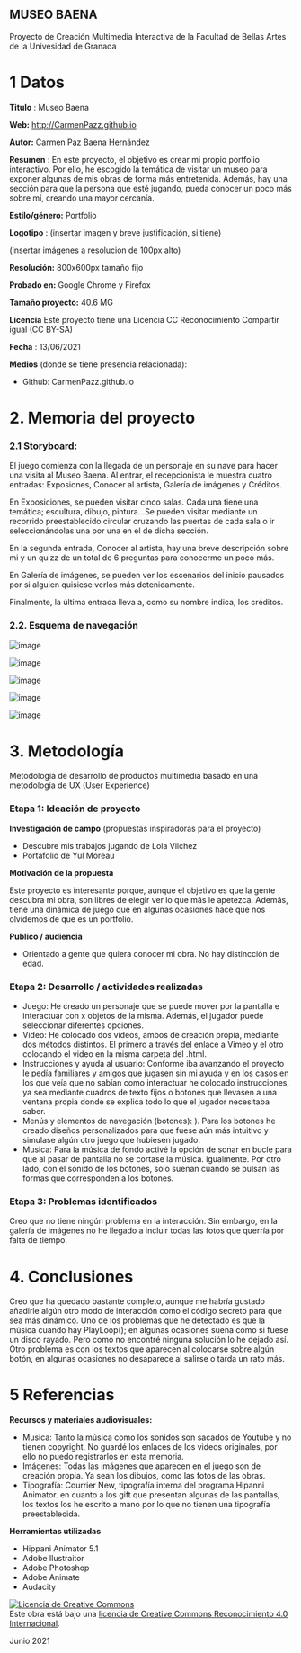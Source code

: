 ## MUSEO BAENA

Proyecto de Creación Multimedia Interactiva de la  Facultad de Bellas Artes de la Univesidad de Granada



# 1 Datos 



**Titulo** : Museo Baena

**Web:**  http://CarmenPazz.github.io

**Autor:**  Carmen Paz Baena Hernández

**Resumen** : En este proyecto, el objetivo es crear mi propio portfolio interactivo. Por ello, he escogido la temática de visitar un museo para exponer algunas de mis obras de forma más entretenida. Además, hay una sección para que la persona que esté jugando, pueda conocer un poco más sobre mí, creando una mayor cercanía.

**Estilo/género:**  Portfolio

**Logotipo** : (insertar imagen y breve justificación, si  tiene) 

(insertar imágenes a resolucion de 100px alto)

**Resolución:** 800x600px tamaño fijo 

**Probado en:**   Google Chrome y Firefox

**Tamaño proyecto:** 40.6 MG

**Licencia** Este proyecto tiene una Licencia CC Reconocimiento Compartir igual (CC BY-SA)

**Fecha** : 13/06/2021

**Medios** (donde se tiene presencia relacionada):

- Github: CarmenPazz.github.io




# 2. Memoria del proyecto 

### 2.1 Storyboard: 

El juego comienza con la llegada de un personaje en su nave para hacer una visita al Museo Baena. Al entrar, el recepcionista le muestra cuatro entradas: Exposiones, Conocer al artista, Galería de imágenes y Créditos. 

En Exposiciones, se pueden visitar cinco salas. Cada una tiene una temática; escultura, dibujo, pintura…Se pueden visitar mediante un recorrido preestablecido circular cruzando las puertas de cada sala o ir seleccionándolas una por una en el de dicha sección.

En la segunda entrada, Conocer al artista, hay una breve descripción sobre mi y un quizz de un total de 6 preguntas para conocerme un poco más.

En Galería de imágenes, se pueden ver los escenarios del inicio pausados por si alguien quisiese verlos más detenidamente.

Finalmente, la última entrada lleva a, como su nombre indica, los créditos.


### 2.2. Esquema de navegación 

![image](https://user-images.githubusercontent.com/84900551/121807712-97713f80-cc55-11eb-9710-eb88c6095f01.png)

![image](https://user-images.githubusercontent.com/84900551/121807716-9a6c3000-cc55-11eb-8cb1-e7688bacec5b.png)

![image](https://user-images.githubusercontent.com/84900551/121807722-9d672080-cc55-11eb-9e1b-6bfb28236d24.png)

![image](https://user-images.githubusercontent.com/84900551/121807725-a0621100-cc55-11eb-9fdf-47d95ea683f9.png)

![image](https://user-images.githubusercontent.com/84900551/121807728-a2c46b00-cc55-11eb-902e-9855fb003df6.png)





# 3. Metodología

Metodología de desarrollo de productos multimedia basado en una metodología de UX (User Experience)



### Etapa 1: Ideación de proyecto

**Investigación de campo** (propuestas inspiradoras para el proyecto)

- Descubre mis trabajos jugando de Lola Vilchez
- Portafolio de Yul Moreau



**Motivación de la propuesta** 

Este proyecto es interesante porque, aunque el objetivo es que la gente descubra mi obra, son libres de elegir ver lo que más le apetezca. Además, tiene una dinámica de juego que en algunas ocasiones hace que nos olvidemos de que es un portfolio.


**Publico / audiencia**

- Orientado a gente que quiera conocer mi obra. No hay distincción de edad.



### Etapa 2: Desarrollo / actividades realizadas



- Juego: He creado un personaje que se puede mover por la pantalla e interactuar con x objetos de la misma. Además, el jugador puede seleccionar diferentes opciones. 
- Video: He colocado dos videos, ambos de creación propia, mediante dos métodos distintos. El primero a través del enlace a Vimeo y el otro colocando el video en la misma carpeta del .html. 
- Instrucciones y ayuda al usuario: Conforme iba avanzando el proyecto le pedía familiares y amigos que jugasen sin mi ayuda y en los casos en los que veía que no sabían como interactuar he colocado instrucciones, ya sea mediante cuadros de texto fijos o botones que llevasen a una ventana propia donde se explica todo lo que el jugador necesitaba saber. 
- Menús y elementos de navegación (botones): ). Para los botones he creado diseños personalizados para que fuese aún más intuitivo y simulase algún otro juego que hubiesen jugado.
- Musica: Para la música de fondo activé la opción de sonar en bucle para que al pasar de pantalla no se cortase la música. igualmente. Por otro lado, con el sonido de los botones, solo suenan cuando se pulsan las formas que corresponden a los botones.



### Etapa 3: Problemas identificados

Creo que no tiene ningún problema en la interacción. Sin embargo, en la galería de imágenes no he llegado a incluir todas las fotos que querría por falta de tiempo.


# 4. Conclusiones 


Creo que ha quedado bastante completo, aunque me habría gustado añadirle algún otro modo de interacción como el código secreto para que sea más dinámico. Uno de los problemas que he detectado es que la música cuando hay PlayLoop(); en algunas ocasiones suena como si fuese un disco rayado. Pero como no encontré ninguna solución lo he dejado así. Otro problema es con los textos que aparecen al colocarse sobre algún botón, en algunas ocasiones no desaparece al salirse o tarda un rato más.





# 5 Referencias 


**Recursos y materiales audiovisuales:**

* Musica: Tanto la música como los sonidos son sacados de Youtube y no tienen copyright. No guardé los enlaces de los videos originales, por ello no puedo registrarlos en esta memoria.
* Imágenes:  Todas las imágenes que aparecen en el juego son de creación propia. Ya sean los dibujos, como las fotos de las obras.
* Tipografía: Courrier New, tipografía interna del programa Hipanni Animator. en cuanto a los gift que presentan algunas de las pantallas, los textos los he escrito a mano por lo que no tienen una tipografía preestablecida.

**Herramientas utilizadas**

- Hippani Animator 5.1
- Adobe Ilustraitor
- Adobe Photoshop
- Adobe Animate
- Audacity




<a rel="license" href="http://creativecommons.org/licenses/by/4.0/"><img alt="Licencia de Creative Commons" style="border-width:0" src="https://i.creativecommons.org/l/by/4.0/88x31.png" /></a><br />Este obra está bajo una <a rel="license" href="http://creativecommons.org/licenses/by/4.0/">licencia de Creative Commons Reconocimiento 4.0 Internacional</a>.



Junio 2021
